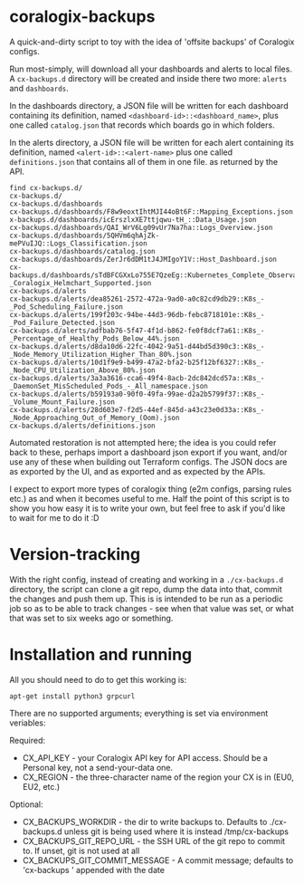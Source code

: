 # coralogix-backups

A quick-and-dirty script to toy with the idea of 'offsite backups' of Coralogix configs.

Run most-simply, will download all your dashboards and alerts to local files. A `cx-backups.d` directory will be created and inside there two more: `alerts` and `dashboards`.

In the dashboards directory, a JSON file will be written for each dashboard containing its definition, named `<dashboard-id>::<dashboard_name>`, plus one called `catalog.json` that records which boards go in which folders.

In the alerts directory, a JSON file will be written for each alert containing its definition, named `<alert-id>::<alert-name>` plus one called `definitions.json` that contains all of them in one file. as returned by the API.

    find cx-backups.d/
    cx-backups.d/
    cx-backups.d/dashboards
    cx-backups.d/dashboards/F8w9eoxtIhtMJI44oBt6F::Mapping_Exceptions.json
    x-backups.d/dashboards/icErszlxXE7ttjqwu-tH_::Data_Usage.json
    cx-backups.d/dashboards/QAI_WrV6Lg09vUr7Na7ha::Logs_Overview.json
    cx-backups.d/dashboards/5QHVm6qhAjZk-mePVuIJQ::Logs_Classification.json
    cx-backups.d/dashboards/catalog.json
    cx-backups.d/dashboards/ZerJr6dDM1tJ4JMIgoY1V::Host_Dashboard.json
    cx-backups.d/dashboards/sTdBFCGXxLo755E7QzeEg::Kubernetes_Complete_Observability_-_Coralogix_Helmchart_Supported.json
    cx-backups.d/alerts
    cx-backups.d/alerts/dea85261-2572-472a-9ad0-a0c82cd9db29::K8s_-_Pod_Scheduling_Failure.json
    cx-backups.d/alerts/199f203c-94be-44d3-96db-febc8718101e::K8s_-_Pod_Failure_Detected.json
    cx-backups.d/alerts/adfbab76-5f47-4f1d-b862-fe0f8dcf7a61::K8s_-_Percentage_of_Healthy_Pods_Below_44%.json
    cx-backups.d/alerts/d8da10d6-22fc-4042-9a51-d44bd5d390c3::K8s_-_Node_Memory_Utilization_Higher_Than_80%.json
    cx-backups.d/alerts/10d1f9e9-b499-47a2-bfa2-b25f12bf6327::K8s_-_Node_CPU_Utilization_Above_80%.json
    cx-backups.d/alerts/3a3a3616-cca6-49f4-8acb-2dc842dcd57a::K8s_-_DaemonSet_MisScheduled_Pods_-_All_namespace.json
    cx-backups.d/alerts/b59193a0-90f0-49fa-99ae-d2a2b5799f37::K8s_-_Volume_Mount_Failure.json
    cx-backups.d/alerts/28d603e7-f2d5-44ef-845d-a43c23e0d33a::K8s_-_Node_Approaching_Out_of_Memory_(Oom).json
    cx-backups.d/alerts/definitions.json

Automated restoration is not attempted here; the idea is you could refer back to these, perhaps import a dashboard json export if you want, and/or use any of these when building out Terraform configs. The JSON docs are as exported by the UI, and as exported and as expected by the APIs.

I expect to export more types of coralogix thing (e2m configs, parsing rules etc.) as and when it becomes useful to me. Half the point of this script is to show you how easy it is to write your own, but feel free to ask if you'd like to wait for me to do it :D

# Version-tracking

With the right config, instead of creating and working in a `./cx-backups.d` directory, the script can clone a git repo, dump the data into that, commit the changes and push them up. This is is intended to be run as a periodic job so as to be able to track changes - see when that value was set, or what that was set to six weeks ago or something.

# Installation and running

All you should need to do to get this working is:

    apt-get install python3 grpcurl

There are no supported arguments; everything is set via environment veriables:

Required:
  * CX_API_KEY - your Coralogix API key for API access. Should be a Personal key, not a send-your-data one.
  * CX_REGION  - the three-character name of the region your CX is in (EU0, EU2, etc.)

Optional:
  * CX_BACKUPS_WORKDIR            - the dir to write backups to. Defaults to ./cx-backups.d unless git is being used where it is instead /tmp/cx-backups
  * CX_BACKUPS_GIT_REPO_URL       - the SSH URL of the git repo to commit to. If unset, git is not used at all
  * CX_BACKUPS_GIT_COMMIT_MESSAGE - A commit message; defaults to 'cx-backups ' appended with the date
